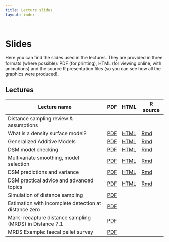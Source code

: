 ```yaml
---
title: Lecture slides
layout: index

---
```


# Slides

Here you can find the slides used in the lectures. They are provided in three formats (where possible): PDF (for printing), HTML (for viewing online, with animations) and the source R presentation files (so you can see how all the graphics were produced).

## Lectures

Lecture name                                            | PDF                                                      |                      HTML                    |             R source
--------------------------------------------------------|----------------------------------------------------------|----------------------------------------------|-----------------------------------
Distance sampling review & assumptions                  |  |                                              |
What is a density surface model?                        | [PDF](slides/dsm1-what-is-a-dsm.pdf)                     | [HTML](slides/dsm1-what-is-a-dsm.html)       | [Rmd](slides/dsm1-what-is-a-dsm.Rmd)
Generalized Additive Models                             | [PDF](slides/dsm2-gams.pdf)                              | [HTML](slides/dsm2-gams.html)                | [Rmd](slides/dsm2-gams.Rmd)
DSM model checking                                      | [PDF](slides/dsm3-model-checking.pdf)                    | [HTML](slides/dsm3-model-checking.html)      | [Rmd](slides/dsm3-model-checking.Rmd)
Multivariate smoothing, model selection                 | [PDF](slides/dsm4-multiple-smooths.pdf)                  | [HTML](slides/dsm4-multiple-smooths.html)    | [Rmd](slides/dsm4-multiple-smooths.Rmd)
DSM predictions and variance                            | [PDF](slides/dsm5-prediction-variance.pdf)               | [HTML](slides/dsm5-prediction-variance.html) | [Rmd](slides/dsm5-prediction-variance.Rmd)
DSM practical advice and advanced topics                | [PDF](slides/dsm6-practical-advice.pdf)                  | [HTML](slides/dsm6-practical-advice.html)    | [Rmd](slides/dsm6-practical-advice.Rmd)
Simulation of distance sampling                         | [PDF](slides/SimulationsNotes.pdf)                       |                                              |
Estimation with incomplete detection at distance zero   | [PDF](slides/mrds1-g0.pdf)                               |                                              |
Mark-recapture distance sampling (MRDS) in Distance 7.1 | [PDF](slides/mrds2-mrds-Distance.pdf)                    |                                              |
MRDS Example: faecal pellet survey                      | [PDF](slides/mrds3-pellet-example.pdf)                   |                                              |


